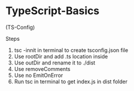 # TypeScript-Basics

(TS-Config)

Steps
1. tsc -innit in terminal to create tsconfig.json file
2. Use rootDir and add .ts location inside
3. Use outDir and rename it to ./dist
4. Use removeComments
5. Use no EmitOnError
6. Run tsc in terminal to get index.js in dist folder
